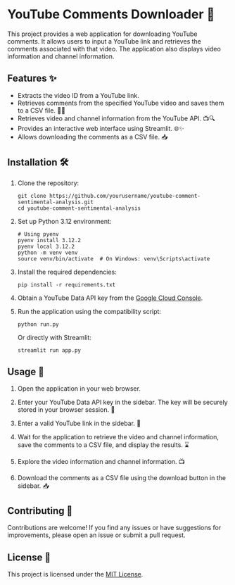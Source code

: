 # YouTube Comments Downloader 💬

This project provides a web application for downloading YouTube comments. It allows users to input a YouTube link and retrieves the comments associated with that video. The application also displays video information and channel information.

## Features ✨

- Extracts the video ID from a YouTube link.
- Retrieves comments from the specified YouTube video and saves them to a CSV file. 💬📑
- Retrieves video and channel information from the YouTube API. 📺🔍
- Provides an interactive web interface using Streamlit. 🌐✨
- Allows downloading the comments as a CSV file. 📥

## Installation 🛠️

1. Clone the repository:

   ```
   git clone https://github.com/yourusername/youtube-comment-sentimental-analysis.git
   cd youtube-comment-sentimental-analysis
   ```

2. Set up Python 3.12 environment:

   ```
   # Using pyenv
   pyenv install 3.12.2
   pyenv local 3.12.2
   python -m venv venv
   source venv/bin/activate  # On Windows: venv\Scripts\activate
   ```

3. Install the required dependencies:

   ```
   pip install -r requirements.txt
   ```

4. Obtain a YouTube Data API key from the [Google Cloud Console](https://console.cloud.google.com/).

5. Run the application using the compatibility script:

   ```
   python run.py
   ```

   Or directly with Streamlit:

   ```
   streamlit run app.py
   ```

## Usage 🚀

1. Open the application in your web browser.

2. Enter your YouTube Data API key in the sidebar. The key will be securely stored in your browser session. 🔑

3. Enter a valid YouTube link in the sidebar. 🔗

4. Wait for the application to retrieve the video and channel information, save the comments to a CSV file, and display the results. ⌛

5. Explore the video information and channel information. 📺

6. Download the comments as a CSV file using the download button in the sidebar. 📥

## Contributing 🤝

Contributions are welcome! If you find any issues or have suggestions for improvements, please open an issue or submit a pull request.

## License 📄

This project is licensed under the [MIT License](LICENSE).
